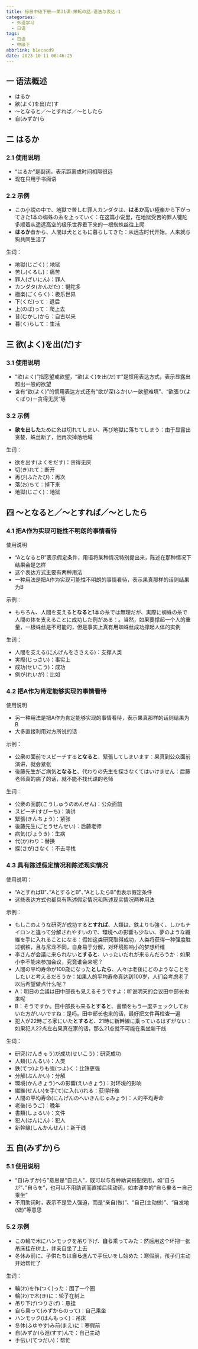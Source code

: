 ```yaml
---
title: 标日中级下册——第31课-栄転の話-语法与表达-1
categories:
  - 外语学习
  - 日语
tags:
  - 日语
  - 中级下
abbrlink: b1ecacd9
date: 2023-10-11 08:46:25
---
```

## 一 语法概述

*  はるか
*  欲(よく)を出(だ)す
*  ～となると／～とすれば／～としたら
*  自(みずか)ら

<!--more-->

## 二 はるか

### 2.1 使用说明

* “はるか”是副词，表示距离或时间相隔很远
* 现在只用于书面语

### 2.2 示例

* この小説の中で、地獄で苦しむ罪人カンダタは、**はるか**高い極楽から下がってきた1本の蜘蛛の糸を上っていく：在这篇小说里，在地狱受苦的罪人犍陀多顺着从遥远高空的极乐世界垂下来的一根蜘蛛丝往上爬
* **はるか**昔から、人間は犬とともに暮らしてきた：从远古时代开始，人来就与狗共同生活了

生词：

* 地獄(じごく)：地狱
* 苦し(くるし)：痛苦
* 罪人(ざいにん)：罪人
* カンダタ(かんだた)：犍陀多
* 極楽(ごくらく)：极乐世界
* 下(くだ)って：退后
* 上(のぼ)って：爬上去
* 昔(むかし)から：自古以来
* 暮(く)らして：生活

## 三 欲(よく)を出(だ)す

### 3.1 使用说明

* “欲(よく)”指愿望或欲望，“欲(よく)を出(だ)す”是惯用表达方式，表示显露出超出一般的欲望
* 含有“欲(よく)”的惯用表达方式还有“欲が深(ふか)いー欲壑难填”、“欲張り(よくばり)ー贪得无厌”等

### 3.2 示例

* **欲を出した**ために糸は切れてしまい、再び地獄に落ちてしまう：由于显露出贪婪，蛛丝断了，他再次掉落地域

生词：

* 欲を出す(よくをだす)：贪得无厌
* 切(き)れて：断开
* 再び(ふたたび)：再次
* 落(お)ちて：掉下来
* 地獄(じごく)：地狱

## 四 ～となると／～とすれば／～としたら

### 4.1 把A作为实现可能性不明朗的事情看待

使用说明

* “AとなるとB”表示假定条件，用语将某种情况特别提出来，陈述在那种情况下结果会是怎样
* 这个表达方式主要有两种用法
* 一种用法是把A作为实现可能性不明朗的事情看待，表示果真那样的话则结果为B

示例：

* もちろん、人間を支える**となると**1本の糸では無理だが、実際に蜘蛛の糸で人間の体を支えることに成功した例がある：。当然，如果要撑起一个人的重量，一根蛛丝是不可能的，但是事实上真有用蜘蛛丝成功撑起人体的实例

生词：

* 人間を支える(にんげんをささえる)：支撑人类
* 実際(じっさい)：事实上
* 成功(せいこう)：成功
* 例が(れいが)：比如

### 4.2 把A作为肯定能够实现的事情看待

使用说明

* 另一种用法是把A作为肯定能够实现的事情看待，表示果真那样的话则结果为B
* 大多直接利用对方所说的话

示例：

* 公衆の面前でスピーチする**となると**、緊張してしまいます：果真到公众面前演讲，就会紧张
* 後藤先生がご病気**となると**、代わりの先生を探さなくてはいけません：后藤老师真的病了的话，就不能不找代课的老师

生词：

* 公衆の面前(こうしゅうのめんぜん)：公众面前
* スピーチ(すぴーち)：演讲
* 緊張(きんちょう)：紧张
* 後藤先生(ごとうせんせい)：后藤老师
* 病気(びょうき)：生病
* 代(か)わり：替换
* 探(さが)さなく：不去寻找

### 4.3 具有陈述假定情况和陈述现实情况

使用说明：

* “AとすればB”、”AとするとB”、”AとしたらB”也表示假定条件
* 这些表达方式也都具有陈述假定情况和陈述现实情况两种用法

示例：

* もしこのような研究が成功する**とすれば**、人類は、鉄よりも強く、しかもナイロンと違って分解されやすいので、環境への影響も少ない、夢のような繊維を手に入れることになる：假如这类研究取得成功，人类将获得一种强度胜过钢铁，且与尼龙不同，自身易于分解，对环境影响小的梦想纤维
* 李さんが会議に来られない**とすると**、いったいだれが来るんだろうか：如果小李不能来参加会议，究竟谁会来呢？
* 人間の平均寿命が100歳になった**としたら**、人々は老後にどのようなことをしたいと考えるだろうか：如果人的平均寿命真达到100岁，人们会考虑老了以后希望做点什么呢？
* A：明日の会議は田中部長も見えるそうですよ：听说明天的会议田中部长也来呢
* B：そうですか。田中部長も来る**とすると**、書類をもう一度チェックしておいた方がいいですね：是吗。田中部长也来的话，最好把文件再检查一遍
* 犯人が22時ごろ家にいた**とすると**、21時に新幹線に乗っているはずがない：如果犯人22点左右果真在家的话，那么21点就不可能在乘坐新干线

生词：

* 研究(けんきゅう)が成功(せいこう)：研究成功
* 人類(じんるい)：人类
* 鉄(てつ)よりも強(つよ)く：比铁更强
* 分解(ぶんかい)：分解
* 環境(かんきょう)への影響(えいきょう)：对环境的影响
* 繊維(せんい)を手(て)に入(い)れる：获得纤维
* 人間の平均寿命(にんげんのへいきんじゅみょう)：人的平均寿命
* 老後(ろうご)：晚年
* 書類(しょるい)：文件
* 犯人(はんにん)：犯人
* 新幹線(しんかんせん)：新干线

## 五 自(みずか)ら

### 5.1 使用说明

* “自(みずか)ら”意思是“自己人”，既可以与各种助词搭配使用，如“自らが”、”自らを”，也可以不用助词而直接后续动词，如本课中的“自ら乗るー自己乘坐”
* 不用助词时，表示不是受人强迫，而是“亲自(做)”、“自己(主动做)”、“自发地(做)”等意思

### 5.2 示例

* この輪で木にハンモックを吊り下げ、**自ら**乘ってみた：然后用这个环把一张吊床挂在树上，并亲自坐了上去
* 冬休み前に、子供たちは**自ら**進んで手伝いをし始めた：寒假前，孩子们主动开始帮忙了

生词：

* 輪(わ)を作(つく)った：围了一个圈
* 輪(わ)で木(き)に：轮子在树上
* 吊り下げ(つりさげ)：悬挂
* 自ら乗って(みずからのって)：自己乘坐
* ハンモック(はんもっく)：吊床
* 冬休(ふゆやす)み前(まえ)に：寒假前
* 自(みずか)ら進(すす)んで：自己主动
* 手伝い(てつだい)：帮忙